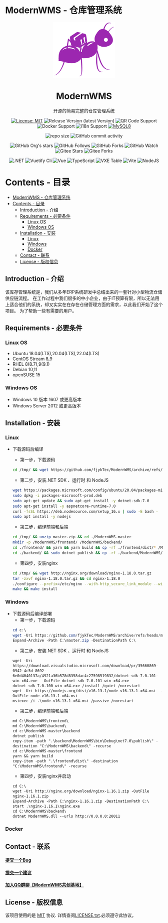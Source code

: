 # ModernWMS - 仓库管理系统

<div align="center">
  <img src="/logo.png" alt="ModernWMS logo" width="200" height="auto" />
  <h1>ModernWMS</h1>
  <p>开源的简易完整的仓库管理系统</p>

<!-- Badges -->
[![License: MIT](https://img.shields.io/badge/license-MIT-orange.svg)](https://opensource.org/licenses/MIT/)
![Release Version (latest Version)](https://img.shields.io/github/v/release/fjykTec/ModernWMS?color=orange&include_prereleases)
![QR Code Support](https://img.shields.io/badge/QR--Code-Support-orange.svg)
![Docker Support](https://img.shields.io/badge/Docker-Support-orange.svg)
![i18n Support](https://img.shields.io/badge/i18n-Support-orange.svg)
[![MySQL8](https://img.shields.io/badge/MySQL-8.0%2B-orange)](https://www.mysql.com/downloads/)

![repo size](https://img.shields.io/github/repo-size/fjykTec/ModernWMS)
![GitHub commit activity](https://img.shields.io/github/commit-activity/m/fjykTec/ModernWMS)
<!--![Contributors](https://img.shields.io/github/contributors/fjykTec/ModernWMS?color=blue) -->

![GitHub Org's stars](https://img.shields.io/github/stars/ModernWMS?style=social)
![GitHub Follows](https://img.shields.io/github/followers/ModernWMS?style=social)
![GitHub Forks](https://img.shields.io/github/forks/fjykTec/ModernWMS?style=social)
![GitHub Watch](https://img.shields.io/github/watchers/fjykTec/ModernWMS?style=social)
![Gitee Stars](https://gitee.com/modernwms/ModernWMS/badge/star.svg?theme=social)
![Gitee Forks](https://gitee.com/modernwms/ModernWMS/badge/fork.svg?theme=social)

![.NET](https://img.shields.io/badge/.NET-7.0.0-green)
![Vuetify Cli](https://img.shields.io/badge/Vuetify/cli-3.0.4-green)
![Vue](https://img.shields.io/badge/Vue-3.2.45-green)
![TypeScript](https://img.shields.io/badge/TypeScript-4.1.2-green)
![VXE Table](https://img.shields.io/badge/VXETable-4.3.7-green)
![Vite](https://img.shields.io/badge/Vite-4.0.0-green)
![NodeJS](https://img.shields.io/badge/NodeJS-16.13.1-green)
</div>

# Contents - 目录

- [ModernWMS - 仓库管理系统](#modernwms---仓库管理系统)
- [Contents - 目录](#contents---目录)
  - [Introduction - 介绍](#introduction---介绍)
  - [Requirements - 必要条件](#requirements---必要条件)
    - [Linux OS](#linux-os)
    - [Windows OS](#windows-os)
  - [Installation - 安装](#installation---安装)
    - [Linux](#linux)
    - [Windows](#windows)
    - [Docker](#docker)
  - [Contact - 联系](#contact---联系)
  - [License - 版权信息](#license---版权信息)

## Introduction - 介绍
  该库存管理系统是，我们从多年ERP系统研发中总结出来的一套针对小型物流仓储供应链流程。 在工作过程中我们很多的中小企业，由于IT预算有限，所以无法用上适合他们的系统，却又实实在在存在仓储管理方面的需求，以此我们开始了这个项目。 为了帮助一些有需要的用户。

## Requirements - 必要条件

### Linux OS

+ Ubuntu 18.04(LTS),20.04(LTS),22.04(LTS)
+ CentOS Stream 8,9
+ RHEL 8(8.7),9(9.1)
+ Debian 10,11
+ openSUSE 15

### Windows OS

+ Windows 10 版本 1607 或更高版本
+ Windows Server 2012 或更高版本

## Installation - 安装

### Linux

+ 下载源码后编译
  + 第一步，下载源码

  ```bash
  cd /tmp/ && wget https://github.com/fjykTec/ModernWMS/archive/refs/heads/master.zip
  ```  

  + 第二步，安装.NET SDK 、运行时 和 NodeJS

  ```bash
  wget https://packages.microsoft.com/config/ubuntu/20.04/packages-microsoft-prod.deb -O packages-microsoft-prod.deb
  sudo dpkg -i packages-microsoft-prod.deb
  sudo apt-get update && sudo apt-get install -y dotnet-sdk-7.0
  sudo apt-get install -y aspnetcore-runtime-7.0
  curl -fsSL https://deb.nodesource.com/setup_16.x | sudo -E bash -
  sudo apt install -y nodejs
  ```  

  + 第三步，编译前端和后端

  ```bash
  cd /tmp/ && unzip master.zip && cd ./ModernWMS-master
  mkdir -p /ModernWMS/frontend/ /ModernWMS/backend/
  cd ./frontend/ && yarn && yarn build && cp -rf ./frontend/dist/* /ModernWMS/frontend/
  cd ./backend/ && sudo dotnet publish && cp -rf ./backend/ModernWMS/bin/Debug/net7.0/publish/* /ModernWMS/backend/
  ```  

  + 第四步，安装nginx

  ```bash
  cd /tmp/ && wget http://nginx.org/download/nginx-1.18.0.tar.gz 
  tar -zxvf nginx-1.18.0.tar.gz && cd nginx-1.18.0
  ./configure --prefix=/etc/nginx --with-http_secure_link_module --with-http_stub_status_module --with-http_ssl_module --with-http_realip_module
  make && make install
  ```  
### Windows

+ 下载源码后编译部署
  + 第一步，下载源码
  ```PowerShell
  cd c:\
  wget -Uri https://github.com/fjykTec/ModernWMS/archive/refs/heads/master.zip  -OutFile master.zip
  Expand-Archive -Path C:\master.zip -DestinationPath C:\
  ```
  + 第二步，安装.NET SDK 、运行时 和 NodeJS
  ```CMD
  wget -Uri https://download.visualstudio.microsoft.com/download/pr/35660869-0942-4c5d-8692-6e0d4040137a/4921a36b578d8358dac4c27598519832/dotnet-sdk-7.0.101-win-x64.exe  -OutFile dotnet-sdk-7.0.101-win-x64.exe
  dotnet-sdk-7.0.100-win-x64.exe /install /quiet /norestart
  wget -Uri https://nodejs.org/dist/v16.13.1/node-v16.13.1-x64.msi  -OutFile node-v16.13.1-x64.msi
  msiexec /i .\node-v16.13.1-x64.msi /passive /norestart
  ```
  + 第三步，编译前端和后端
  ```
  md C:\ModernWMS\frontend\
  md C:\ModernWMS\backend\
  cd c:\ModernWMS-master\backend
  dotnet publish 
  copy-item -path ".\backend\ModernWMS\bin\Debug\net7.0\publish\" -destination "C:\ModernWMS\backend\" -recurse
  cd c:\ModernWMS-master\frontend  
  yarn && yarn build 
  copy-item -path ".\frontend\dist\" -destination "C:\ModernWMS\frontend\" -recurse
  ```
  + 第四步，安装nginx并启动
  ```
  cd C:\
  wget -Uri http://nginx.org/download/nginx-1.16.1.zip -OutFile nginx-1.16.1.zip
  Expand-Archive -Path C:\nginx-1.16.1.zip -DestinationPath C:\
  start .\nginx-1.16.1\nginx.exe
  cd C:\ModernWMS\backend\
  dotnet ModernWMS.dll --urls http://0.0.0.0:20011
  ```

### Docker

## Contact - 联系

<h4>
  <a href="https://github.com/fjykTec/ModernWMS/issues/new?template=bug_report.md&title=[BUG]">提交一个Bug</a>
</h4>
<h4>
  <a href="https://github.com/fjykTec/ModernWMS/issues/new?template=feature_request.md&title=[FR]">提交一个建议</a>
</h4>
<h4>
  <a href="https://jq.qq.com/?_wv=1027&k=YgVJGWnI">加入QQ群聊【ModernWMS共创基地】</a>
</h4>

## License - 版权信息
该项目使用的是 [MIT](https://opensource.org/licenses/MIT/) 协议. 详情查阅[LICENSE.txt](https://github.com/fjykTec/ModernWMS/master/LICENSE).必须遵守此协议。